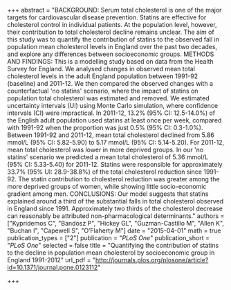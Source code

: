 +++
abstract = "BACKGROUND: Serum total cholesterol is one of the major targets for cardiovascular disease prevention. Statins are effective for cholesterol control in individual patients. At the population level, however, their contribution to total cholesterol decline remains unclear. The aim of this study was to quantify the contribution of statins to the observed fall in population mean cholesterol levels in England over the past two decades, and explore any differences between socioeconomic groups. METHODS AND FINDINGS: This is a modelling study based on data from the Health Survey for England. We analysed changes in observed mean total cholesterol levels in the adult England population between 1991-92 (baseline) and 2011-12. We then compared the observed changes with a counterfactual 'no statins' scenario, where the impact of statins on population total cholesterol was estimated and removed. We estimated uncertainty intervals (UI) using Monte Carlo simulation, where confidence intervals (CI) were impractical. In 2011-12, 13.2% (95% CI: 12.5-14.0%) of the English adult population used statins at least once per week, compared with 1991-92 when the proportion was just 0.5% (95% CI: 0.3-1.0%). Between 1991-92 and 2011-12, mean total cholesterol declined from 5.86 mmol/L (95% CI: 5.82-5.90) to 5.17 mmol/L (95% CI: 5.14-5.20). For 2011-12, mean total cholesterol was lower in more deprived groups. In our 'no statins' scenario we predicted a mean total cholesterol of 5.36 mmol/L (95% CI: 5.33-5.40) for 2011-12. Statins were responsible for approximately 33.7% (95% UI: 28.9-38.8%) of the total cholesterol reduction since 1991-92. The statin contribution to cholesterol reduction was greater among the more deprived groups of women, while showing little socio-economic gradient among men. CONCLUSIONS: Our model suggests that statins explained around a third of the substantial falls in total cholesterol observed in England since 1991. Approximately two thirds of the cholesterol decrease can reasonably be attributed non-pharmacological determinants."
authors = ["Kypridemos C", "Bandosz P", "Hickey GL", "Guzman-Castillo M", "Allen K", "Buchan I", "Capewell S", "O’Flaherty M"]
date = "2015-04-01"
math = true
publication_types = ["2"]
publication = "*PLoS One*"
publication_short = "*PLoS One*"
selected = false
title = "Quantifying the contribution of statins to the decline in population mean cholesterol by socioeconomic group in England 1991-2012"
url_pdf = "http://journals.plos.org/plosone/article?id=10.1371/journal.pone.0123112"

+++
